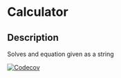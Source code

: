 # Calculator

## Description
Solves and equation given as a string

[![Codecov](https://img.shields.io/codecov/c/github/RaptorCentauri/Calculator.svg?logo=codecov&style=for-the-badge&label=coverage&logoColor=white)](https://codecov.io/gh/RaptorCentauri/Calculator)